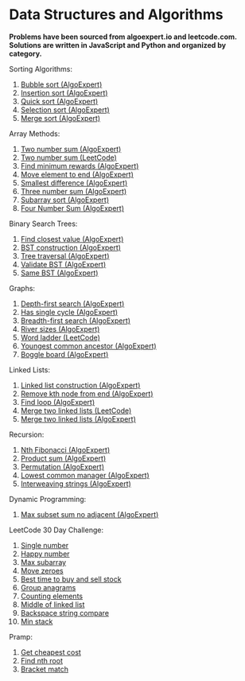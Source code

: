 # Data Structures and Algorithms

**Problems have been sourced from algoexpert.io and leetcode.com. Solutions are written in JavaScript and Python and organized by category.**

Sorting Algorithms:
1. [Bubble sort (AlgoExpert)](https://www.algoexpert.io/questions/Bubble%20Sort)
2. [Insertion sort (AlgoExpert)](https://www.algoexpert.io/questions/Insertion%20Sort)
3. [Quick sort (AlgoExpert)](https://www.algoexpert.io/questions/Quick%20Sort)
4. [Selection sort (AlgoExpert)](https://www.algoexpert.io/questions/Selection%20Sort)
5. [Merge sort (AlgoExpert)](https://www.algoexpert.io/questions/Merge%20Sort)

Array Methods:
1. [Two number sum (AlgoExpert)](https://www.algoexpert.io/questions/Two%20Number%20Sums)
2. [Two number sum (LeetCode)](https://leetcode.com/problems/two-sum)
3. [Find minimum rewards (AlgoExpert)](https://www.algoexpert.io/questions/Min%20Rewards)
4. [Move element to end (AlgoExpert)](https://www.algoexpert.io/questions/Move%20Element%20To%20End)
5. [Smallest difference (AlgoExpert)](https://www.algoexpert.io/questions/Smallest%20Difference)
6. [Three number sum (AlgoExpert)](https://www.algoexpert.io/questions/Three%20Number%20Sum)
7. [Subarray sort (AlgoExpert)](https://www.algoexpert.io/questions/Subarray%20Sort)
8. [Four Number Sum (AlgoExpert)](https://www.algoexpert.io/questions/Four%20Number%20Sum)

Binary Search Trees:
1. [Find closest value (AlgoExpert)](https://www.algoexpert.io/questions/Find%20Closest%20Value%20In%20BST)
2. [BST construction (AlgoExpert)](https://www.algoexpert.io/questions/BST%20Construction)
3. [Tree traversal (AlgoExpert)](https://www.algoexpert.io/questions/BST%20Traversal)
4. [Validate BST (AlgoExpert)](https://www.algoexpert.io/questions/Validate%20BST)
5. [Same BST (AlgoExpert)](https://www.algoexpert.io/questions/Same%20BSTs)

Graphs:
1. [Depth-first search (AlgoExpert)](https://www.algoexpert.io/questions/Depth-first%20Search)
2. [Has single cycle (AlgoExpert)](https://www.algoexpert.io/questions/Single%20Cycle%20Check)
2. [Breadth-first search (AlgoExpert)](https://www.algoexpert.io/questions/Breadth-first%20Search)
3. [River sizes (AlgoExpert)](https://www.algoexpert.io/questions/River%20Sizes)
4. [Word ladder (LeetCode)](https://leetcode.com/problems/word-ladder/)
5. [Youngest common ancestor (AlgoExpert)](https://www.algoexpert.io/questions/Youngest%20Common%20Ancestor)
6. [Boggle board (AlgoExpert)](https://www.algoexpert.io/questions/Boggle%20Board)

Linked Lists:
1. [Linked list construction (AlgoExpert)](https://www.algoexpert.io/questions/Linked%20List%20Construction)
2. [Remove kth node from end (AlgoExpert)](https://www.algoexpert.io/questions/Remove%20Kth%20Node%20From%20End)
3. [Find loop (AlgoExpert)](https://www.algoexpert.io/questions/Find%20Loop)
4. [Merge two linked lists (LeetCode)](https://leetcode.com/problems/merge-two-sorted-lists/)
5. [Merge two linked lists (AlgoExpert)](https://www.algoexpert.io/questions/Merge%20Linked%20Lists)

Recursion:
1. [Nth Fibonacci (AlgoExpert)](https://www.algoexpert.io/questions/Nth%20Fibonacci)
2. [Product sum (AlgoExpert)](https://www.algoexpert.io/questions/Product%20Sum)
3. [Permutation (AlgoExpert)](https://www.algoexpert.io/questions/Permutations)
4. [Lowest common manager (AlgoExpert)](https://www.algoexpert.io/questions/Lowest%20Common%20Manager)
5. [Interweaving strings (AlgoExpert)](https://www.algoexpert.io/questions/Interweaving%20Strings)

Dynamic Programming:
1. [Max subset sum no adjacent (AlgoExpert)](https://www.algoexpert.io/questions/Max%20Subset%20Sum%20No%20Adjacent)

LeetCode 30 Day Challenge:
1. [Single number](https://leetcode.com/problems/single-number/)
2. [Happy number](https://leetcode.com/problems/happy-number/)
3. [Max subarray](https://leetcode.com/problems/maximum-subarray/)
4. [Move zeroes](https://leetcode.com/problems/move-zeroes/)
5. [Best time to buy and sell stock](https://leetcode.com/problems/best-time-to-buy-and-sell-stock-ii/)
6. [Group anagrams](https://leetcode.com/problems/group-anagrams)
7. [Counting elements](https://leetcode.com/explore/challenge/card/30-day-leetcoding-challenge/528/week-1/3289/)
8. [Middle of linked list](https://leetcode.com/problems/middle-of-the-linked-list)
9. [Backspace string compare](https://leetcode.com/problems/backspace-string-compare)
10. [Min stack](https://leetcode.com/problems/min-stack)

Pramp:
1. [Get cheapest cost](https://www.pramp.com/challenge/15oxrQx6LjtQj9JK9XqA)
2. [Find nth root](https://www.pramp.com/challenge/jKoA5GAVy9Sr9jGBjzN4)
3. [Bracket match](https://www.pramp.com/challenge/xJZA01AxdlfpM2vZ2Wwa)